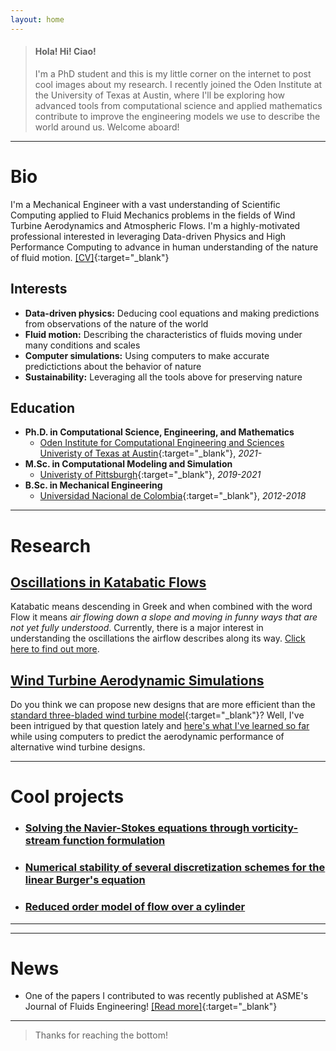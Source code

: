 ```yaml
---
layout: home
---
```


> #### Hola! Hi! Ciao! 
> I'm a PhD student and this is my little corner on the internet to post cool images about my research. I recently joined the Oden Institute at the University of Texas at Austin, where I'll be exploring how advanced tools from computational science and applied mathematics contribute to improve the engineering models we use to describe the world around us. Welcome aboard!

* * *

# Bio

 I'm a Mechanical Engineer with a vast understanding of Scientific Computing applied to Fluid Mechanics problems in the fields of Wind Turbine Aerodynamics and Atmospheric Flows. I'm a highly-motivated professional interested in leveraging Data-driven Physics and High Performance Computing to advance in human understanding of the nature of fluid motion. [\[CV\]](https://drive.google.com/file/d/1xo3hGSOiF1TlF06tmNUMxDqxj7R4HhDQ/view?usp=sharing){:target="_blank"}

## Interests

*   **Data-driven physics:** Deducing cool equations and making predictions from observations of the nature of the world
*   **Fluid motion:** Describing the characteristics of fluids moving under many conditions and scales
*   **Computer simulations:** Using computers to make accurate predictictions about the behavior of nature
*   **Sustainability:** Leveraging all the tools above for preserving nature

## Education

- **Ph.D. in Computational Science, Engineering, and Mathematics**
  - [Oden Institute for Computational Engineering and Sciences
     Univeristy of Texas at Austin](https://www.oden.utexas.edu/){:target="_blank"}, _2021-_
- **M.Sc. in Computational Modeling and Simulation**
  - [Univeristy of Pittsburgh](https://www.pitt.edu/){:target="_blank"}, _2019-2021_
- **B.Sc. in Mechanical Engineering**
  - [Universidad Nacional de Colombia](https://medellin.unal.edu.co/){:target="_blank"}, _2012-2018_

* * *

# Research

## [Oscillations in Katabatic Flows](./katabatic.html)

 Katabatic means descending in Greek and when combined with the word Flow it means _air flowing down a slope and moving in funny ways that are not yet fully understood_. Currently, there is a major interest in understanding the oscillations the airflow describes along its way. [Click here to find out more](./katabatic.html). 


## [Wind Turbine Aerodynamic Simulations](./wind_turbines.html)

 Do you think we can propose new designs that are more efficient than the [standard three-bladed wind turbine model](https://flic.kr/p/aa1uWJ){:target="_blank"}? Well, I've been intrigued by that question lately and [here's what I've learned so far](./wind_turbines.html) while using computers to predict the aerodynamic performance of alternative wind turbine designs.

* * *

# Cool projects

- ### [Solving the Navier-Stokes equations through vorticity-stream function formulation](./projects/NS_vorticity.html)
- ### [Numerical stability of several discretization schemes for the linear Burger's equation](./projects/Stability_Burgers.html)
- ### [Reduced order model of flow over a cylinder](./projects/ROM_cylinder.html)

* * *

* * *

# News

- One of the papers I contributed to was recently published at ASME's Journal of Fluids Engineering! [\[Read more\]](https://doi.org/10.1115/1.4049682){:target="_blank"} 

* * *

> Thanks for reaching the bottom!
